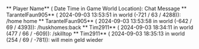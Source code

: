 ** Player Name** ( Date  Time in  Game World Location):  Chat Message
** TarantelFaun905** ( 2024-09-03  13:53:51 in  world (-721 / 63 / 4288)): /home home
** TarantelFaun905** ( 2024-09-03  13:53:58 in  world (-642 / 69 / 4393)): /huskhomes:back
** Tim2911** ( 2024-09-03  18:34:11 in  world (477 / 66 / -609)): /skilltop
** Tim2911** ( 2024-09-03  18:35:13 in  world (254 / 69 / -781)): will mein geld wieder
